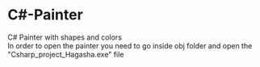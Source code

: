 # C#-Painter 
C# Painter with shapes and colors <br /> 
In order to open the painter you need to go inside obj folder and open the "Csharp_project_Hagasha.exe" file
